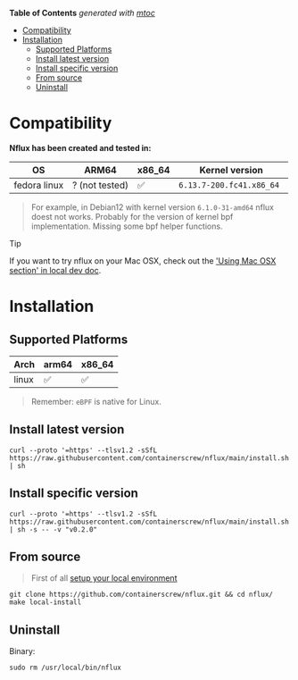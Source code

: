 <!-- START OF TOC !DO NOT EDIT THIS CONTENT MANUALLY-->
**Table of Contents**  *generated with [mtoc](https://github.com/containerscrew/mtoc)*
- [Compatibility](#compatibility)
- [Installation](#installation)
  - [Supported Platforms](#supported-platforms)
  - [Install latest version](#install-latest-version)
  - [Install specific version](#install-specific-version)
  - [From source](#from-source)
  - [Uninstall](#uninstall)
<!-- END OF TOC -->
# Compatibility

**Nflux has been created and tested in:**

|   OS    | ARM64 | x86_64 | Kernel version |
|---------|------|------|------|
| fedora linux   | ? (not tested)    | ✅  |`6.13.7-200.fc41.x86_64 ` |

> For example, in Debian12 with kernel version `6.1.0-31-amd64` nflux doest not works. Probably for the version of kernel bpf implementation. Missing some bpf helper functions.

> [!TIP]
> If you want to try nflux on your Mac OSX, check out the ['Using Mac OSX section' in local dev doc](./local_dev.md).

# Installation

## Supported Platforms

| Arch    | arm64 | x86_64 |
|---------|------|------|
| linux   | ✅    | ✅  |

> Remember: `eBPF` is native for Linux.

## Install latest version

```shell
curl --proto '=https' --tlsv1.2 -sSfL https://raw.githubusercontent.com/containerscrew/nflux/main/install.sh | sh
```

## Install specific version

```shell
curl --proto '=https' --tlsv1.2 -sSfL https://raw.githubusercontent.com/containerscrew/nflux/main/install.sh | sh -s -- -v "v0.2.0"
```

## From source

> First of all [setup your local environment](./local_dev.md)

```shell
git clone https://github.com/containerscrew/nflux.git && cd nflux/
make local-install
```

## Uninstall

Binary:

```shell
sudo rm /usr/local/bin/nflux
```
